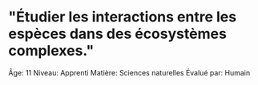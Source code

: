 # "Étudier les interactions entre les espèces dans des écosystèmes complexes."

Âge: 11
Niveau: Apprenti
Matière: Sciences naturelles
Évalué par: Humain